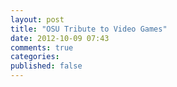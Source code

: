 ```yaml
---
layout: post
title: "OSU Tribute to Video Games"
date: 2012-10-09 07:43
comments: true
categories: 
published: false
---
```

